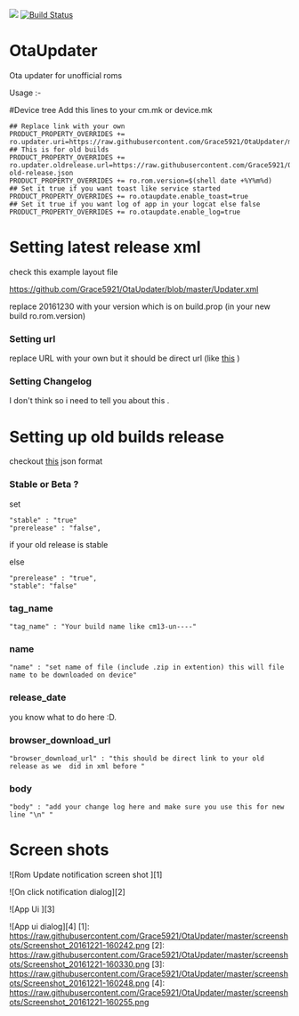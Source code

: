 [![](https://jitpack.io/v/Grace5921/OtaUpdater.svg)](https://jitpack.io/#Grace5921/OtaUpdater)
[![Build Status](https://travis-ci.org/Grace5921/OtaUpdater.svg?branch=master)](https://travis-ci.org/Grace5921/OtaUpdater)

# OtaUpdater
Ota updater for unofficial roms 

Usage :-

#Device tree
Add this lines to your cm.mk or device.mk
```
## Replace link with your own 
PRODUCT_PROPERTY_OVERRIDES += ro.updater.uri=https://raw.githubusercontent.com/Grace5921/OtaUpdater/master/Updater.xml
## This is for old builds 
PRODUCT_PROPERTY_OVERRIDES += ro.updater.oldrelease.url=https://raw.githubusercontent.com/Grace5921/OtaUpdater/master/updater-old-release.json 
PRODUCT_PROPERTY_OVERRIDES += ro.rom.version=$(shell date +%Y%m%d)
## Set it true if you want toast like service started
PRODUCT_PROPERTY_OVERRIDES += ro.otaupdate.enable_toast=true
## Set it true if you want log of app in your logcat else false
PRODUCT_PROPERTY_OVERRIDES += ro.otaupdate.enable_log=true
```
# Setting latest release xml

check this example layout file

https://github.com/Grace5921/OtaUpdater/blob/master/Updater.xml

replace 20161230 with your version which is on build.prop (in your new build ro.rom.version)

### Setting url 
replace URL with your own but it should be direct url (like <a href="https://github.com/Arubadel/Arubadel/releases/download/untagged-71b60b7351492a2477d1/app-release.apk">this</a> )

### Setting Changelog

I don't think so i need to tell you about this .

# Setting up old builds release

checkout <a href="https://raw.githubusercontent.com/Grace5921/OtaUpdater/master/updater-old-release.json">this</a> json format 
### Stable or Beta ?
set 	
```
"stable" : "true"
"prerelease" : "false",
```
if your old release is stable 

else 
```
"prerelease" : "true",
"stable": "false"
```

### tag_name
```
"tag_name" : "Your build name like cm13-un----"
```

### name
```
"name" : "set name of file (include .zip in extention) this will file name to be downloaded on device"
```

### release_date
you know what to do here :D.

### browser_download_url
```
"browser_download_url" : "this should be direct link to your old release as we  did in xml before "
```
### body
```
"body" : "add your change log here and make sure you use this for new line "\n" "
```
# Screen shots

 ![Rom Update notification screen shot ][1]

 ![On click notification dialog][2]

 ![App Ui ][3]

 ![App ui dialog][4]
[1]: https://raw.githubusercontent.com/Grace5921/OtaUpdater/master/screenshots/Screenshot_20161221-160242.png
[2]: https://raw.githubusercontent.com/Grace5921/OtaUpdater/master/screenshots/Screenshot_20161221-160330.png
[3]: https://raw.githubusercontent.com/Grace5921/OtaUpdater/master/screenshots/Screenshot_20161221-160248.png
[4]: https://raw.githubusercontent.com/Grace5921/OtaUpdater/master/screenshots/Screenshot_20161221-160255.png
